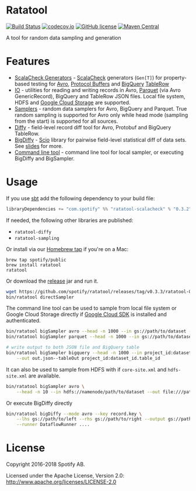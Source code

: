 Ratatool
========

[![Build Status](https://travis-ci.org/spotify/ratatool.svg?branch=master)](https://travis-ci.org/spotify/ratatool)
[![codecov.io](https://codecov.io/github/spotify/ratatool/coverage.svg?branch=master)](https://codecov.io/github/spotify/ratatool?branch=master)
[![GitHub license](https://img.shields.io/github/license/spotify/ratatool.svg)](./LICENSE)
[![Maven Central](https://img.shields.io/maven-central/v/com.spotify/ratatool-common_2.12.svg)](https://maven-badges.herokuapp.com/maven-central/com.spotify/ratatool-common_2.12)

A tool for random data sampling and generation

# Features

- [ScalaCheck Generators](https://github.com/spotify/ratatool/tree/master/ratatool-scalacheck) - [ScalaCheck](http://scalacheck.org/) generators (`Gen[T]`) for property-based testing for [Avro](https://avro.apache.org/), [Protocol Buffers](https://developers.google.com/protocol-buffers/) and [BigQuery](https://cloud.google.com/bigquery/) [TableRow](https://developers.google.com/resources/api-libraries/documentation/bigquery/v2/java/latest/com/google/api/services/bigquery/model/TableRow.html)
- [IO](https://github.com/spotify/ratatool/tree/master/ratatool-sampling/src/main/scala/com/spotify/ratatool/io) - utilities for reading and writing records in Avro, [Parquet](http://parquet.apache.org/) (via Avro GenericRecord), BigQuery and TableRow JSON files. Local file system, HDFS and [Google Cloud Storage](https://cloud.google.com/storage/) are supported.
- [Samplers](https://github.com/spotify/ratatool/tree/master/ratatool-sampling) - random data samplers for Avro, BigQuery and Parquet. True random sampling is supported for Avro only while head mode (sampling from the start) is supported for all sources.
- [Diffy](https://github.com/spotify/ratatool/tree/master/ratatool-diffy) - field-level record diff tool for Avro, Protobuf and BigQuery TableRow.
- [BigDiffy](https://github.com/spotify/ratatool/blob/master/ratatool-diffy) - [Scio](https://github.com/spotify/scio) library for pairwise field-level statistical diff of data sets. See [slides](http://www.lyh.me/slides/bigdiffy.html) for more.
- [Command line tool](https://github.com/spotify/ratatool/tree/master/ratatool-cli/src/main/scala/com/spotify/ratatool/tool) - command line tool for local sampler, or executing BigDiffy and BigSampler.

# Usage

If you use [sbt](http://www.scala-sbt.org/) add the following dependency to your build file:
```scala
libraryDependencies += "com.spotify" %% "ratatool-scalacheck" % "0.3.2" % "test"
```

If needed, the following other libraries are published:
* `ratatool-diffy`
* `ratatool-sampling`

Or install via our [Homebrew tap](https://github.com/spotify/homebrew-public) if you're on a Mac:

```
brew tap spotify/public
brew install ratatool
ratatool
```

Or download the [release](https://github.com/spotify/ratatool/releases) jar and run it.

```bash
wget https://github.com/spotify/ratatool/releases/tag/v0.3.3/ratatool-0.3.3.tar.gz
bin/ratatool directSampler
```

The command line tool can be used to sample from local file system or Google Cloud Storage directly if [Google Cloud SDK](https://cloud.google.com/sdk/) is installed and authenticated.

```bash
bin/ratatool bigSampler avro --head -n 1000 --in gs://path/to/dataset --out out.avro
bin/ratatool bigSampler parquet --head -n 1000 --in gs://path/to/dataset --out out.parquet

# write output to both JSON file and BigQuery table
bin/ratatool bigSampler bigquery --head -n 1000 --in project_id:dataset_id.table_id \
    --out out.json--tableOut project_id:dataset_id.table_id
```

It can also be used to sample from HDFS with if `core-site.xml` and `hdfs-site.xml` are available.

```bash
bin/ratatool bigSampler avro \
    --head -n 10 --in hdfs://namenode/path/to/dataset --out file:///path/to/out.avro
```

Or execute BigDiffy directly

```bash
bin/ratatool bigDiffy --mode avro --key record.key \
    --lhs gs://path/to/left --rhs gs://path/to/right --output gs://path/to/output \
    --runner DataflowRunner ....
```

# License

Copyright 2016-2018 Spotify AB.

Licensed under the Apache License, Version 2.0: http://www.apache.org/licenses/LICENSE-2.0
